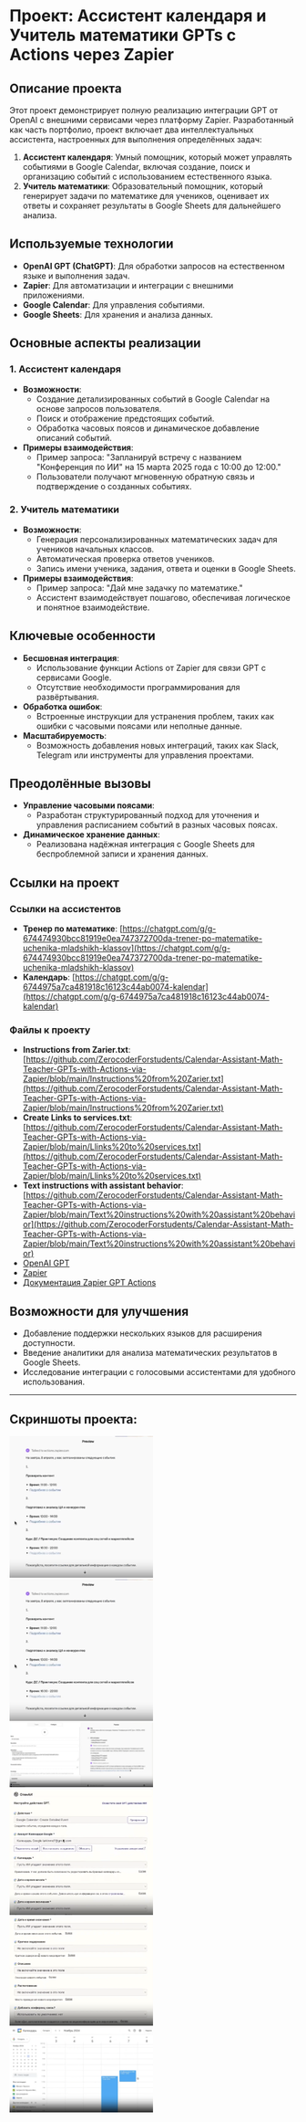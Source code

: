 # Проект: Ассистент календаря и Учитель математики GPTs с Actions через Zapier

## Описание проекта
Этот проект демонстрирует полную реализацию интеграции GPT от OpenAI с внешними сервисами через платформу Zapier. Разработанный как часть портфолио, проект включает два интеллектуальных ассистента, настроенных для выполнения определённых задач:

1. **Ассистент календаря**: Умный помощник, который может управлять событиями в Google Calendar, включая создание, поиск и организацию событий с использованием естественного языка.
2. **Учитель математики**: Образовательный помощник, который генерирует задачи по математике для учеников, оценивает их ответы и сохраняет результаты в Google Sheets для дальнейшего анализа.

## Используемые технологии
- **OpenAI GPT (ChatGPT)**: Для обработки запросов на естественном языке и выполнения задач.
- **Zapier**: Для автоматизации и интеграции с внешними приложениями.
- **Google Calendar**: Для управления событиями.
- **Google Sheets**: Для хранения и анализа данных.

## Основные аспекты реализации

### 1. Ассистент календаря
- **Возможности**:
  - Создание детализированных событий в Google Calendar на основе запросов пользователя.
  - Поиск и отображение предстоящих событий.
  - Обработка часовых поясов и динамическое добавление описаний событий.
- **Примеры взаимодействия**:
  - Пример запроса: "Запланируй встречу с названием \"Конференция по ИИ\" на 15 марта 2025 года с 10:00 до 12:00."
  - Пользователи получают мгновенную обратную связь и подтверждение о созданных событиях.

### 2. Учитель математики
- **Возможности**:
  - Генерация персонализированных математических задач для учеников начальных классов.
  - Автоматическая проверка ответов учеников.
  - Запись имени ученика, задания, ответа и оценки в Google Sheets.
- **Примеры взаимодействия**:
  - Пример запроса: "Дай мне задачку по математике."
  - Ассистент взаимодействует пошагово, обеспечивая логическое и понятное взаимодействие.

## Ключевые особенности
- **Бесшовная интеграция**:
  - Использование функции Actions от Zapier для связи GPT с сервисами Google.
  - Отсутствие необходимости программирования для развёртывания.
- **Обработка ошибок**:
  - Встроенные инструкции для устранения проблем, таких как ошибки с часовыми поясами или неполные данные.
- **Масштабируемость**:
  - Возможность добавления новых интеграций, таких как Slack, Telegram или инструменты для управления проектами.

## Преодолённые вызовы
- **Управление часовыми поясами**:
  - Разработан структурированный подход для уточнения и управления расписанием событий в разных часовых поясах.
- **Динамическое хранение данных**:
  - Реализована надёжная интеграция с Google Sheets для беспроблемной записи и хранения данных.

## Ссылки на проект

### Ссылки на ассистентов
- **Тренер по математике**: [https://chatgpt.com/g/g-674474930bcc81919e0ea747372700da-trener-po-matematike-uchenika-mladshikh-klassov](https://chatgpt.com/g/g-674474930bcc81919e0ea747372700da-trener-po-matematike-uchenika-mladshikh-klassov)
- **Календарь**: [https://chatgpt.com/g/g-6744975a7ca481918c16123c44ab0074-kalendar](https://chatgpt.com/g/g-6744975a7ca481918c16123c44ab0074-kalendar)

### Файлы к проекту
- **Instructions from Zarier.txt**: [https://github.com/ZerocoderForstudents/Calendar-Assistant-Math-Teacher-GPTs-with-Actions-via-Zapier/blob/main/Instructions%20from%20Zarier.txt](https://github.com/ZerocoderForstudents/Calendar-Assistant-Math-Teacher-GPTs-with-Actions-via-Zapier/blob/main/Instructions%20from%20Zarier.txt)
- **Create Links to services.txt**: [https://github.com/ZerocoderForstudents/Calendar-Assistant-Math-Teacher-GPTs-with-Actions-via-Zapier/blob/main/Llinks%20to%20services.txt](https://github.com/ZerocoderForstudents/Calendar-Assistant-Math-Teacher-GPTs-with-Actions-via-Zapier/blob/main/Llinks%20to%20services.txt)
- **Text instructions with assistant behavior**: [https://github.com/ZerocoderForstudents/Calendar-Assistant-Math-Teacher-GPTs-with-Actions-via-Zapier/blob/main/Text%20instructions%20with%20assistant%20behavior](https://github.com/ZerocoderForstudents/Calendar-Assistant-Math-Teacher-GPTs-with-Actions-via-Zapier/blob/main/Text%20instructions%20with%20assistant%20behavior)
- [OpenAI GPT](https://openai.com/)
- [Zapier](https://zapier.com/)
- [Документация Zapier GPT Actions](https://actions.zapier.com/docs/platform/gpt/)


## Возможности для улучшения
- Добавление поддержки нескольких языков для расширения доступности.
- Введение аналитики для анализа математических результатов в Google Sheets.
- Исследование интеграции с голосовыми ассистентами для удобного использования.

---
## Скриншоты проекта:
<img src="https://github.com/JamilyaKuanysh/Calendar-Assistant-Math-Teacher-GPTs-with-Actions-via-Zapier/blob/23342186a69f5fd763eb8c57b779074360420ce5/screenshots/Open%20AI%203.png" alt="Иллюстрация к проекту" style="width:50%;"/>

<img src="https://github.com/ZerocoderForstudents/Calendar-Assistant-Math-Teacher-GPTs-with-Actions-via-Zapier/blob/main/screenshots/Open%20AI%203.png" alt="Иллюстрация к проекту" style="width:50%;"/>
<img src="https://github.com/ZerocoderForstudents/Calendar-Assistant-Math-Teacher-GPTs-with-Actions-via-Zapier/blob/main/screenshots/OpenAI.png" alt="Иллюстрация к проекту" style="width:50%;"/>
<img src="https://github.com/ZerocoderForstudents/Calendar-Assistant-Math-Teacher-GPTs-with-Actions-via-Zapier/blob/main/screenshots/Zapier1.png" alt="Иллюстрация к проекту" style="width:50%;"/>
<img src="https://github.com/ZerocoderForstudents/Calendar-Assistant-Math-Teacher-GPTs-with-Actions-via-Zapier/blob/main/screenshots/Zapier2.png" alt="Иллюстрация к проекту" style="width:50%;"/>
<img src="https://github.com/ZerocoderForstudents/Calendar-Assistant-Math-Teacher-GPTs-with-Actions-via-Zapier/blob/main/screenshots/%D0%9A%D0%B0%D0%BB%D0%B5%D0%BD%D0%B4%D0%B0%D1%80%D1%8C.png" alt="Иллюстрация к проекту" style="width:50%;"/>
